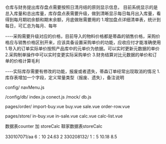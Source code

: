 仓库与财务提出库存盘点需要按照日清月结的原则显示信息，
目前系统显示的是总入库量和总出库量，库存盘点表需要升级，做到清晰显示每日每月出入库量，看得到每月期初余额和期末余额，月底做账需要用的
1.增加盘点详细清单表，统计到每日，可汇总为每月、每年

----采购需要升级对应的价格，目前导入的物料价格都是蒂森的销售价格，采购价格应与销售价格区别开来，应该具备设置采购单价的功能，应收应付才能准确使用
1.导入的订单实际单价按照产品库中的元单价为依据。可以实时更新元数据的单价
2.采购制单操作中可以实时变更实际采购单价
3.财务结算对比元数据的单价和订单的价格计算毛利

----实际库存需要有修改的功能，报废或者遗失，蒂森订单经常出现取消的情况
1.库存表增加一个字段，定义常量类型（报废、遗失），备注说明

config/
navMenu.js

/config/db/
index.js
conect.js
/mock/
db.js

pages/order/
import-buy.vue
buy.vue
sale.vue
order-row.vue

pages/store/
in-buy.vue
in-sale.vue
calc.vue
calc-list.vue

数据表counter 加 storeCalc
鞥家数据表storeCalc


330107071/aa 6：10 24.63 2
330208132/ 1：5 10.18 8.5
